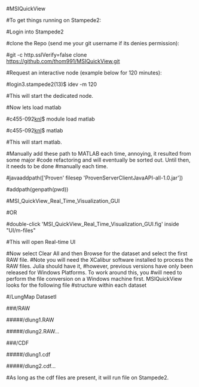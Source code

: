 #MSIQuickView

#To get things running on Stampede2:

#Login into Stampede2

#clone the Repo (send me your git username if its denies permission):

#git -c http.sslVerify=false clone https://github.com/thom991/MSIQuickView.git

#Request an interactive node (example below for 120 minutes):

#login3.stampede2(13)$ idev -m 120

#This will start the dedicated node.

#Now lets load matlab

#c455-092[knl](16)$ module load matlab

#c455-092[knl](16)$ matlab

#This will start matlab.

#Manually add these path to MATLAB each time, annoying, it resulted from some major 
#code refactoring and will eventually be sorted out. Until then, it needs to be done 
#manually each time.

#javaaddpath(['Proven' filesep 'ProvenServerClientJavaAPI-all-1.0.jar'])

#addpath(genpath(pwd))

#MSI_QuickView_Real_Time_Visualization_GUI

#OR 

#double-click 'MSI_QuickView_Real_Time_Visualization_GUI.fig' inside "UI/m-files"

#This will open Real-time UI

#Now select Clear All and then Browse for the dataset and select the first RAW file.
#Note you will need the XCalibur software installed to process the RAW files. Julia should have it, 
#however, previous versions have only been released for Windows Platforms. To work around this, you 
#will need to perform the file conversion on a Windows machine first. MSIQuickView looks for the following file 
#structure within each dataset

#/LungMap DatasetI

###/RAW

#####/dlung1.RAW

#####/dlung2.RAW...

###/CDF

#####/dlung1.cdf

#####/dlung2.cdf...

#As long as the cdf files are present, it will run file on Stampede2.
